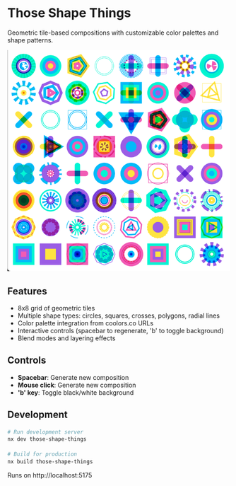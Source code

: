 # Those Shape Things

Geometric tile-based compositions with customizable color palettes and shape patterns.

![Those Shape Things Screenshot](./docs/screenshots/those-shape-things-main.png)

## Features

- 8x8 grid of geometric tiles
- Multiple shape types: circles, squares, crosses, polygons, radial lines
- Color palette integration from coolors.co URLs
- Interactive controls (spacebar to regenerate, 'b' to toggle background)
- Blend modes and layering effects

## Controls

- **Spacebar**: Generate new composition
- **Mouse click**: Generate new composition  
- **'b' key**: Toggle black/white background

## Development

```bash
# Run development server
nx dev those-shape-things

# Build for production
nx build those-shape-things
```

Runs on http://localhost:5175